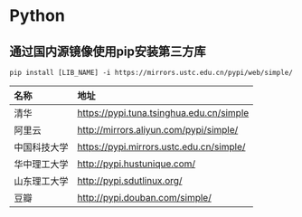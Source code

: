# Python

## 通过国内源镜像使用pip安装第三方库

``` terminal
pip install [LIB_NAME] -i https://mirrors.ustc.edu.cn/pypi/web/simple/
```

名称|地址
:--|:--
清华|https://pypi.tuna.tsinghua.edu.cn/simple
阿里云|http://mirrors.aliyun.com/pypi/simple/
中国科技大学|https://pypi.mirrors.ustc.edu.cn/simple/
华中理工大学|http://pypi.hustunique.com/
山东理工大学|http://pypi.sdutlinux.org/
豆瓣|http://pypi.douban.com/simple/